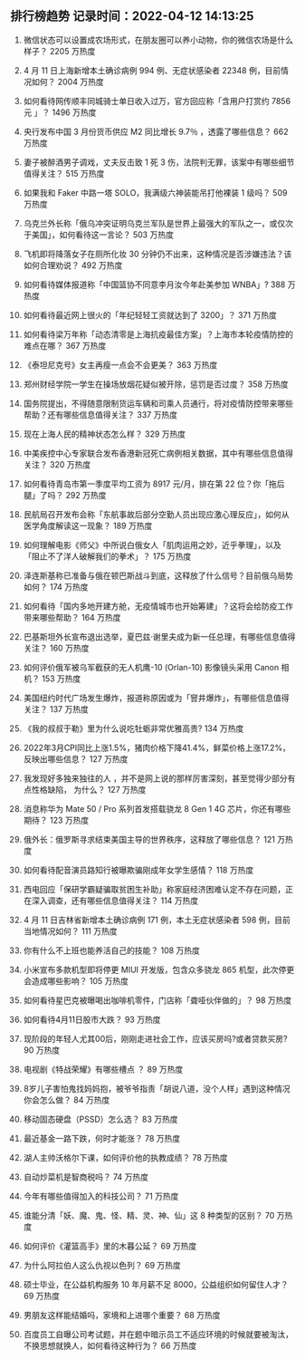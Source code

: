 
## 排行榜趋势 记录时间：2022-04-12 14:13:25
  
  1. 微信状态可以设置成农场形式，在朋友圈可以养小动物，你的微信农场是什么样子？ 2205 万热度
    
  2. 4 月 11 日上海新增本土确诊病例 994 例、无症状感染者 22348 例，目前情况如何？ 2004 万热度
    
  3. 如何看待网传顺丰同城骑士单日收入过万，官方回应称「含用户打赏约 7856 元 」？ 1496 万热度
    
  4. 央行发布中国 3 月份货币供应 M2 同比增长 9.7％ ，透露了哪些信息？ 662 万热度
    
  5. 妻子被醉酒男子调戏，丈夫反击致 1 死 3 伤，法院判无罪，该案中有哪些细节值得关注？ 515 万热度
    
  6. 如果我和 Faker 中路一塔 SOLO，我满级六神装能吊打他裸装 1 级吗？ 509 万热度
    
  7. 乌克兰外长称「俄乌冲突证明乌克兰军队是世界上最强大的军队之一，或仅次于美国」，如何看待这一言论？ 503 万热度
    
  8. 飞机即将降落女子在厕所化妆 30 分钟仍不出来，这种情况是否涉嫌违法？该如何合理劝说？ 492 万热度
    
  9. 如何看待媒体报道称「中国篮协不同意李月汝今年赴美参加 WNBA」? 388 万热度
    
  10. 如何看待最近网上很火的「年纪轻轻工资就达到了 3200」？ 371 万热度
    
  11. 如何看待梁万年称「动态清零是上海抗疫最佳方案」？上海市本轮疫情防控的难点在哪？ 367 万热度
    
  12. 《泰坦尼克号》女主再瘦一点会不会更美？ 363 万热度
    
  13. 郑州财经学院一学生在操场放烟花疑似被开除，惩罚是否过度？ 358 万热度
    
  14. 国务院提出，不得随意限制货运车辆和司乘人员通行，将对疫情防控带来哪些帮助？还有哪些信息值得关注？ 337 万热度
    
  15. 现在上海人民的精神状态怎么样？ 329 万热度
    
  16. 中美疾控中心专家联合发布香港新冠死亡病例相关数据，其中有哪些信息值得关注？ 320 万热度
    
  17. 如何看待青岛市第一季度平均工资为 8917 元/月，排在第 22 位？你「拖后腿」了吗？ 292 万热度
    
  18. 民航局召开发布会称「东航事故后部分空勤人员出现应激心理反应」，如何从医学角度解读这一现象？ 189 万热度
    
  19. 如何理解电影《师父》中所说白俄女人「肌肉运用之妙，近乎拳理」，以及「阻止不了洋人破解我们的拳术」？ 175 万热度
    
  20. 泽连斯基称已准备与俄在顿巴斯战斗到底，这释放了什么信号？目前俄乌局势如何？ 174 万热度
    
  21. 如何看待「国内多地开建方舱，无疫情城市也开始筹建」？这将会给防疫工作带来哪些帮助？ 164 万热度
    
  22. 巴基斯坦外长宣布退出选举，夏巴兹·谢里夫成为新一任总理，有哪些信息值得关注？ 160 万热度
    
  23. 如何评价俄军被乌军截获的无人机鹰-10 (Orlan-10) 影像镜头采用 Canon 相机？ 153 万热度
    
  24. 美国纽约时代广场发生爆炸，报道称原因或为「窨井爆炸」，有哪些信息值得关注？ 137 万热度
    
  25. 《我的叔叔于勒》里为什么说吃牡蛎非常优雅高贵? 134 万热度
    
  26. 2022年3月CPI同比上涨1.5%，猪肉价格下降41.4%，鲜菜价格上涨17.2%，反映出哪些信息？ 127 万热度
    
  27. 我发现好多独来独往的人 ，并不是网上说的那样厉害深刻，甚至觉得少部分有点性格缺陷， 为什么？ 127 万热度
    
  28. 消息称华为 Mate 50 / Pro 系列首发搭载骁龙 8 Gen 1 4G 芯片，你还有哪些期待？ 123 万热度
    
  29. 俄外长：俄罗斯寻求结束美国主导的世界秩序，这释放了哪些信息？ 121 万热度
    
  30. 如何看待配音演员路知行被曝欺骗刚成年女学生感情？ 118 万热度
    
  31. 西电回应「保研学霸疑骗取贫困生补助」称家庭经济困难认定不存在问题，正在深入调查，还有哪些信息值得关注？ 114 万热度
    
  32. 4 月 11 日吉林省新增本土确诊病例 171 例，本土无症状感染者 598 例，目前当地情况如何？ 111 万热度
    
  33. 你有什么不上班也能养活自己的技能？ 108 万热度
    
  34. 小米宣布多款机型即将停更 MIUI 开发版，包含众多骁龙 865 机型，此次停更会造成哪些影响？ 105 万热度
    
  35. 如何看待星巴克被曝喝出咖啡机零件，门店称「聋哑伙伴做的」？ 98 万热度
    
  36. 如何看待4月11日股市大跌？ 93 万热度
    
  37. 现阶段的年轻人尤其00后，刚刚走进社会工作，应该买房吗?或者贷款买房? 90 万热度
    
  38. 电视剧《特战荣耀》有哪些槽点 ？ 89 万热度
    
  39. 8岁儿子害怕鬼找妈妈抱，被爷爷指责「胡说八道，没个人样」遇到这种情况你会怎么做？ 84 万热度
    
  40. 移动固态硬盘（PSSD）怎么选？ 83 万热度
    
  41. 最近基金一路下跌，何时才能涨？ 78 万热度
    
  42. 湖人主帅沃格尔下课，如何评价他的执教成绩？ 78 万热度
    
  43. 自动炒菜机是智商税吗？ 74 万热度
    
  44. 今年有哪些值得加入的科技公司？ 71 万热度
    
  45. 谁能分清「妖、魔、鬼、怪、精、灵、神、仙」这 8 种类型的区别？ 70 万热度
    
  46. 如何评价《灌篮高手》里的木暮公延？ 69 万热度
    
  47. 为什么阿拉伯人这么仇视以色列？ 69 万热度
    
  48. 硕士毕业，在公益机构服务 10 年月薪不足 8000，公益组织如何留住人才？ 69 万热度
    
  49. 男朋友这样能结婚吗，家境和上进哪个重要？ 68 万热度
    
  50. 百度员工自曝公司考试题，并在题中暗示员工不适应环境的时候就要被淘汰，不换思想就换人，如何看待这种行为？ 66 万热度
    
